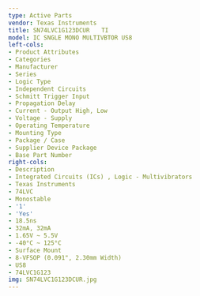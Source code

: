 ```yaml
---
type: Active Parts
vendor: Texas Instruments
title: SN74LVC1G123DCUR　　TI
model: IC SNGLE MONO MULTIVBTOR US8
left-cols:
- Product Attributes
- Categories
- Manufacturer
- Series
- Logic Type
- Independent Circuits
- Schmitt Trigger Input
- Propagation Delay
- Current - Output High, Low
- Voltage - Supply
- Operating Temperature
- Mounting Type
- Package / Case
- Supplier Device Package
- Base Part Number
right-cols:
- Description
- Integrated Circuits (ICs) , Logic - Multivibrators
- Texas Instruments
- 74LVC
- Monostable
- '1'
- 'Yes'
- 18.5ns
- 32mA, 32mA
- 1.65V ~ 5.5V
- -40°C ~ 125°C
- Surface Mount
- 8-VFSOP (0.091", 2.30mm Width)
- US8
- 74LVC1G123
img: SN74LVC1G123DCUR.jpg
---
```

